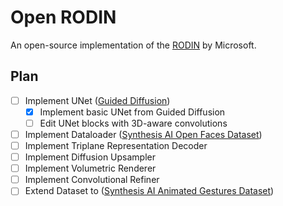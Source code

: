 # Open RODIN

An open-source implementation of the [RODIN](https://3d-avatar-diffusion.microsoft.com/) by Microsoft. 

## Plan

- [ ] Implement UNet ([Guided Diffusion](https://github.com/openai/guided-diffusion/tree/main))
    - [x] Implement basic UNet from Guided Diffusion
    - [ ] Edit UNet blocks with 3D-aware convolutions
- [ ] Implement Dataloader ([Synthesis AI Open Faces Dataset](https://synthesis.ai/diverse-human-faces-dataset/))
- [ ] Implement Triplane Representation Decoder
- [ ] Implement Diffusion Upsampler
- [ ] Implement Volumetric Renderer
- [ ] Implement Convolutional Refiner
- [ ] Extend Dataset to ([Synthesis AI Animated Gestures Dataset](https://synthesis.ai/animated-gestures-dataset/))